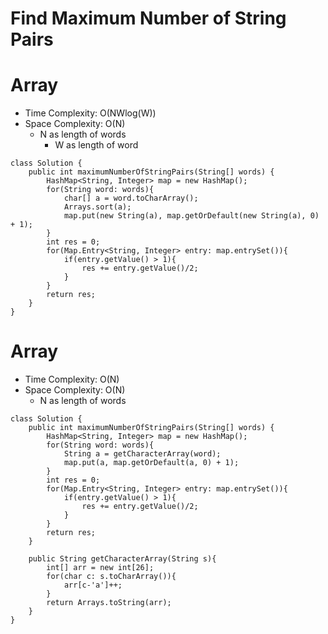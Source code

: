 # Find Maximum Number of String Pairs

# Array

- Time Complexity: O(NWlog(W))
- Space Complexity: O(N)
  - N as length of words
    - W as length of word

```
class Solution {
    public int maximumNumberOfStringPairs(String[] words) {
        HashMap<String, Integer> map = new HashMap();
        for(String word: words){
            char[] a = word.toCharArray();
            Arrays.sort(a);
            map.put(new String(a), map.getOrDefault(new String(a), 0) + 1);
        }
        int res = 0;
        for(Map.Entry<String, Integer> entry: map.entrySet()){
            if(entry.getValue() > 1){
                res += entry.getValue()/2;
            }
        }
        return res;
    }
}
```

# Array

- Time Complexity: O(N)
- Space Complexity: O(N)
  - N as length of words

```
class Solution {
    public int maximumNumberOfStringPairs(String[] words) {
        HashMap<String, Integer> map = new HashMap();
        for(String word: words){
            String a = getCharacterArray(word);
            map.put(a, map.getOrDefault(a, 0) + 1);
        }
        int res = 0;
        for(Map.Entry<String, Integer> entry: map.entrySet()){
            if(entry.getValue() > 1){
                res += entry.getValue()/2;
            }
        }
        return res;
    }

    public String getCharacterArray(String s){
        int[] arr = new int[26];
        for(char c: s.toCharArray()){
            arr[c-'a']++;
        }
        return Arrays.toString(arr);
    }
}
```
